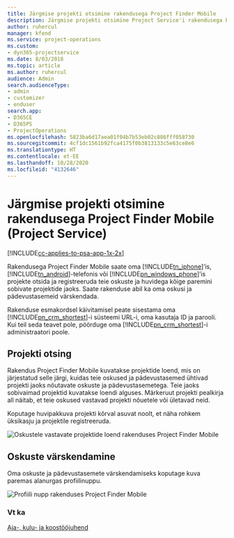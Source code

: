 ```yaml
---
title: Järgmise projekti otsimine rakendusega Project Finder Mobile
description: Järgmise projekti otsimine Project Service'i rakendusega Project Finder Mobile
author: ruhercul
manager: kfend
ms.service: project-operations
ms.custom:
- dyn365-projectservice
ms.date: 8/03/2018
ms.topic: article
ms.author: ruhercul
audience: Admin
search.audienceType:
- admin
- customizer
- enduser
search.app:
- D365CE
- D365PS
- ProjectOperations
ms.openlocfilehash: 5823ba6d17aea01f04b7b53eb02c886fff058730
ms.sourcegitcommit: 4cf1dc1561b92fca4175f0b3813133c5e63ce8e6
ms.translationtype: HT
ms.contentlocale: et-EE
ms.lasthandoff: 10/28/2020
ms.locfileid: "4132646"
---
```

# <a name="find-your-next-project-with-the-project-finder-mobile-app-project-service"></a>Järgmise projekti otsimine rakendusega Project Finder Mobile (Project Service)

[!INCLUDE[cc-applies-to-psa-app-1x-2x](../includes/cc-applies-to-psa-app-1x-2x.md)]

Rakendusega Project Finder Mobile saate oma [!INCLUDE[tn_iphone](../includes/tn-iphone.md)]’is, [!INCLUDE[tn_android](../includes/tn-android.md)]-telefonis või [!INCLUDE[pn_windows_phone](../includes/pn-windows-phone.md)]’is projekte otsida ja registreeruda teie oskuste ja huvidega kõige paremini sobivate projektide jaoks. Saate rakenduse abil ka oma oskusi ja pädevustasemeid värskendada.  
  
 Rakenduse esmakordsel käivitamisel peate sisestama oma [!INCLUDE[pn_crm_shortest](../includes/pn-crm-shortest.md)]-i süsteemi URL-i, oma kasutaja ID ja parooli. Kui teil seda teavet pole, pöörduge oma [!INCLUDE[pn_crm_shortest](../includes/pn-crm-shortest.md)]-i administraatori poole.  
  
## <a name="find-a-project"></a>Projekti otsing  
 Rakendus Project Finder Mobile kuvatakse projektide loend, mis on järjestatud selle järgi, kuidas teie oskused ja pädevustasemed ühtivad projekti jaoks nõutavate oskuste ja pädevustasemetega. Teie jaoks sobivaimad projektid kuvatakse loendi alguses. Märkeruut projekti pealkirja all näitab, et teie oskused vastavad projekti nõuetele või ületavad neid.  
  
 Koputage huvipakkuva projekti kõrval asuvat noolt, et näha rohkem üksikasju ja projektile registreeruda.  
  
 ![Oskustele vastavate projektide loend rakenduses Project Finder Mobile](../psa/media/project-service-project-finder-list.png "Oskustele vastavate projektide loend rakenduses Project Finder Mobile")  
  
## <a name="update-your-skills"></a>Oskuste värskendamine  
 Oma oskuste ja pädevustasemete värskendamiseks koputage kuva paremas alanurgas profiilinuppu.  
  
 ![Profiili nupp rakenduses Project Finder Mobile](../psa/media/project-service-project-finder-profile.png "Profiili nupp rakenduses Project Finder Mobile")  
  
### <a name="see-also"></a>Vt ka  
 [Aja-, kulu- ja koostööjuhend](../psa/time-expense-collaboration-guide.md)
